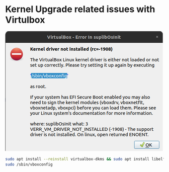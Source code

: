 # Kernel Upgrade related issues with Virtulbox

![Screenshot](virtualbox_kernel_driver_not_installed.png)

```bash
sudo apt install --reinstall virtualbox-dkms && sudo apt install libelf-dev
sudo /sbin/vboxconfig
```


